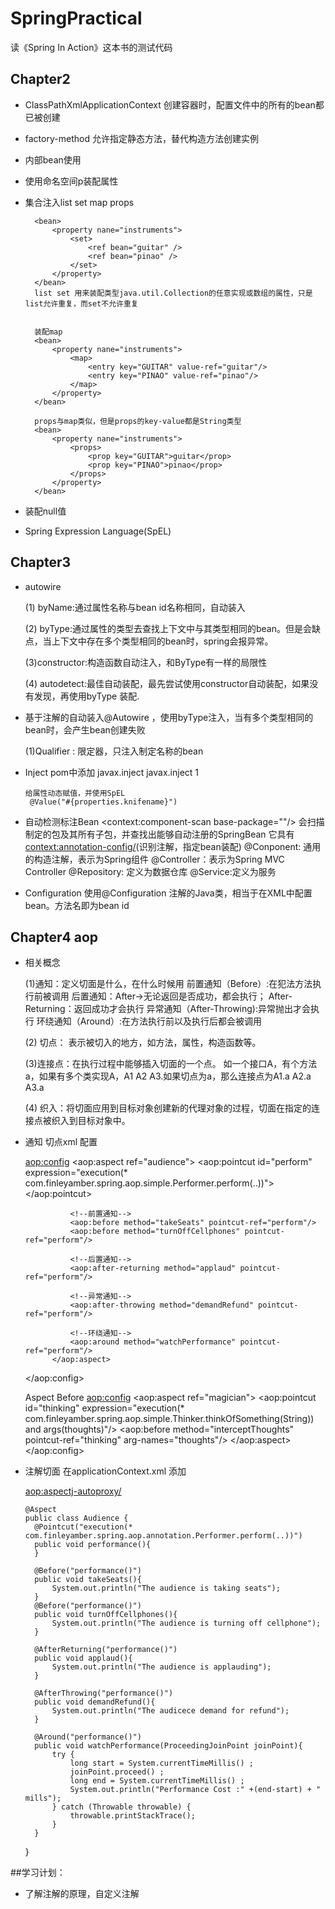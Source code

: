 # SpringPractical
读《Spring  In Action》这本书的测试代码

## Chapter2
* ClassPathXmlApplicationContext 创建容器时，配置文件中的所有的bean都已被创建
* factory-method 允许指定静态方法，替代构造方法创建实例
* 内部bean使用
		<contructor-arg>
			<bean class ="xxx"></bean>
		</contructor-arg>
* 使用命名空间p装配属性
* 集合注入list set map props
   		<bean>
   			<property nane="instruments">
   				<list>
   					<ref bean="guitar" />
   					<ref bean="pinao" />
   				</list>
   			</property>
   		</bean>

   		<bean>
   			<property nane="instruments">
   				<set>
   					<ref bean="guitar" />
   					<ref bean="pinao" />
   				</set>
   			</property>
   		</bean>
   		list set 用来装配类型java.util.Collection的任意实现或数组的属性，只是list允许重复，而set不允许重复


   		装配map
		<bean>
   			<property nane="instruments">
   				<map>
   					<entry key="GUITAR" value-ref="guitar"/>
   					<entry key="PINAO" value-ref="pinao"/>
   				</map>
   			</property>
   		</bean>

   		props与map类似，但是props的key-value都是String类型
		<bean>
   			<property nane="instruments">
   				<props>
   					<prop key="GUITAR">guitar</prop>
   					<prop key="PINAO">pinao</prop>
   				</props>
   			</property>
   		</bean>

* 装配null值
	<property name="nonNullProperty"><null/></property>
* Spring Expression Language(SpEL)

## Chapter3  

* autowire

	(1) byName:通过属性名称与bean id名称相同，自动装入
		 <bean id="instrument" class="com.finleyamber.spring.di.autowire.Piano"/>
    		<!--byName 自动装配-->
    		<bean id="instrumentalist" class="com.finleyamber.spring.di.autowire.Instrumentalist" p:song="Rose" autowire="byName"/>

	(2) byType:通过属性的类型去查找上下文中与其类型相同的bean。但是会缺点，当上下文中存在多个类型相同的bean时，spring会报异常。
	
	(3)constructor:构造函数自动注入，和ByType有一样的局限性
	
	(4) autodetect:最佳自动装配，最先尝试使用constructor自动装配，如果没有发现，再使用byType 装配.

* 基于注解的自动装入@Autowire ，使用byType注入，当有多个类型相同的bean时，会产生bean创建失败
	
	(1)Qualifier : 限定器，只注入制定名称的bean
* Inject
	pom中添加
 		<dependency>
	            <groupId>javax.inject</groupId>
	            <artifactId>javax.inject</artifactId>
	            <version>1</version>
        	</dependency>

      给属性动态赋值，并使用SpEL
       @Value("#{properties.knifename}")

* 自动检测标注Bean
	<context:component-scan base-package=""/> 会扫描制定的包及其所有子包，并查找出能够自动注册的SpringBean
		它具有<context:annotation-config/>(识别注解，指定bean装配)
	@Conponent: 通用的构造注解，表示为Spring组件
	@Controller：表示为Spring MVC Controller
	@Repository: 定义为数据仓库
	@Service:定义为服务
* Configuration 
	使用@Configuration 注解的Java类，相当于在XML中配置bean。方法名即为bean id


## Chapter4 aop

* 相关概念

	(1)通知：定义切面是什么，在什么时候用
	        前置通知（Before）:在犯法方法执行前被调用
	        后置通知：After->无论返回是否成功，都会执行； After-Returning：返回成功才会执行
	        异常通知（After-Throwing):异常抛出才会执行
	        环绕通知（Around）:在方法执行前以及执行后都会被调用

	(2) 切点： 表示被切入的地方，如方法，属性，构造函数等。
	
	(3)连接点：在执行过程中能够插入切面的一个点。
	          如一个接口A，有个方法a，如果有多个类实现A，A1 A2 A3.如果切点为a，那么连接点为A1.a A2.a  A3.a
	          
	(4) 织入：将切面应用到目标对象创建新的代理对象的过程，切面在指定的连接点被织入到目标对象中。

* 通知 切点xml 配置

	<aop:config>
	        <aop:aspect ref="audience">
	            <aop:pointcut id="perform" expression="execution(* com.finleyamber.spring.aop.simple.Performer.perform(..))"></aop:pointcut>
	
	            <!--前置通知-->
	            <aop:before method="takeSeats" pointcut-ref="perform"/>
	            <aop:before method="turnOffCellphones" pointcut-ref="perform"/>
	
	            <!--后置通知-->
	            <aop:after-returning method="applaud" pointcut-ref="perform"/>
	
	            <!--异常通知-->
	            <aop:after-throwing method="demandRefund" pointcut-ref="perform"/>
	
	            <!--环绕通知-->
	            <aop:around method="watchPerformance" pointcut-ref="perform"/>
	        </aop:aspect>
	</aop:config>
	
	Aspect Before
	<aop:config>
	        <aop:aspect ref="magician">
	            <aop:pointcut id="thinking" expression="execution(* com.finleyamber.spring.aop.simple.Thinker.thinkOfSomething(String)) and args(thoughts)"/>
	            <aop:before method="interceptThoughts" pointcut-ref="thinking" arg-names="thoughts"/>
	        </aop:aspect>
	</aop:config>
	
	
	
* 注解切面
  在applicationContext.xml 添加
    <!--@Aspect注解所标注的bean转变为代理通知-->
    <aop:aspectj-autoproxy/>

	  @Aspect
	  public class Audience {
	    @Pointcut("execution(* com.finleyamber.spring.aop.annotation.Performer.perform(..))")
	    public void performance(){
	    }
	
	    @Before("performance()")
	    public void takeSeats(){
	        System.out.println("The audience is taking seats");
	    }
	    @Before("performance()")
	    public void turnOffCellphones(){
	        System.out.println("The audience is turning off cellphone");
	    }
	
	    @AfterReturning("performance()")
	    public void applaud(){
	        System.out.println("The audience is applauding");
	    }
	
	    @AfterThrowing("performance()")
	    public void demandRefund(){
	        System.out.println("The audicece demand for refund");
	    }
	
	    @Around("performance()")
	    public void watchPerformance(ProceedingJoinPoint joinPoint){
	        try {
	            long start = System.currentTimeMillis() ;
	            joinPoint.proceed() ;
	            long end = System.currentTimeMillis() ;
	            System.out.println("Performance Cost :" +(end-start) + " mills");
	        } catch (Throwable throwable) {
	            throwable.printStackTrace();
	        }
	    }
	}


##学习计划：
* 了解注解的原理，自定义注解
